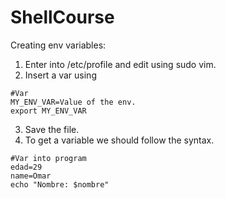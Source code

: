 # ShellCourse

Creating env variables:

1. Enter into /etc/profile and edit using sudo vim.
2. Insert a var using 
```
#Var
MY_ENV_VAR=Value of the env.
export MY_ENV_VAR
```
3. Save the file.
4. To get a variable we should follow the syntax.
```
#Var into program
edad=29
name=Omar
echo "Nombre: $nombre"
```
